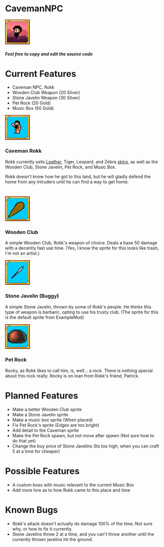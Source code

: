 # CavemanNPC

![alt text](https://github.com/masterpwrpuf/CavemanNPC/blob/master/CavemanNPC/icon.png "CavemanNPC")

##### Feel free to copy and edit the source code


# Current Features
* Caveman NPC, Rokk
* Wooden Club Weapon (20 Silver)
* Stone Javelin Weapon (30 Silver)
* Pet Rock (20 Gold)
* Music Box (50 Gold)

![alt text](https://github.com/masterpwrpuf/CavemanNPC/blob/master/Icons/iconrokk.png "Caveman Rokk Icon")
### Caveman Rokk
Rokk currently sells [Leather](https://terraria.gamepedia.com/Leather), Tiger, Leopard, and Zebra [skins](https://terraria.gamepedia.com/Animal_Skins), as well as the Wooden Club, Stone Javelin, Pet Rock, and Music Box.

Rokk doesn't know how he got to this land, but he will gladly defend the home from any intruders until he can find a way to get home.

#

![alt text](https://github.com/masterpwrpuf/CavemanNPC/blob/master/Icons/iconclub.png "Wooden Club Icon")
### Wooden Club
A simple Wooden Club, Rokk's weapon of choice. Deals a base 50 damage with a decently fast use time.
(Yes, I know the sprite for this looks like trash, I'm not an artist.)

![alt text](https://github.com/masterpwrpuf/CavemanNPC/blob/master/Icons/iconjavelin.png "Stone Javelin Icon")
### Stone Javelin (Buggy)
A simple Stone Javelin, thrown by some of Rokk's people. He thinks this type of weapon is barbaric, opting to use his trusty club.
(The sprite for this is the default sprite from ExampleMod)

![alt text](https://github.com/masterpwrpuf/CavemanNPC/blob/master/Icons/iconrock.png "Pet Rock Icon")
### Pet Rock
Rocky, as Rokk likes to call him, is, well... a rock. There is nothing special about this rock really. Rocky is on loan from Rokk's friend, Patrick.

# Planned Features
* Make a better Wooden Club sprite
* Make a Stone Javelin sprite
* Make a music box sprite (When placed)
* Fix Pet Rock's sprite (Edges are too bright)
* Add detail to the Caveman sprite
* Make the Pet Rock spawn, but not move after spawn (Not sure how to do that yet)
* Change the buy price of Stone Javelins (Its too high, when you can craft 5 at a time for cheaper)

# Possible Features
* A custom boss with music relevant to the current Music Box
* Add more lore as to how Rokk came to this place and time

# Known Bugs
* Rokk's attack doesn't actually do damage 100% of the time. Not sure why, or how to fix it currently.
* Stone Javelins throw 2 at a time, and you can't throw another until the currently thrown javelins hit the ground.